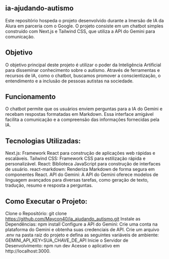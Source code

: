 ## ia-ajudando-autismo
Este repositório hospeda o projeto desenvolvido durante a Imersão de IA da Alura em parceria com o Google. O projeto consiste em um chatbot simples construído com Next.js e Tailwind CSS, que utiliza a API do Gemini para comunicação.
## Objetivo
O objetivo principal deste projeto é utilizar o poder da Inteligência Artificial para disseminar conhecimento sobre o autismo. Através de ferramentas e recursos de IA, como o chatbot, buscamos promover a conscientização, o entendimento e a inclusão de pessoas autistas na sociedade.
## Funcionamento
O chatbot permite que os usuários enviem perguntas para a IA do Gemini e recebam respostas formatadas em Markdown. Essa interface amigável facilita a comunicação e a compreensão das informações fornecidas pela IA.

## Tecnologias Utilizadas:

Next.js: Framework React para construção de aplicações web rápidas e escaláveis.
Tailwind CSS: Framework CSS para estilização rápida e personalizável.
React: Biblioteca JavaScript para construção de interfaces de usuário.
react-markdown: Renderiza Markdown de forma segura em componentes React.
API do Gemini: A API do Gemini oferece modelos de linguagem avançados para diversas tarefas, como geração de texto, tradução, resumo e resposta a perguntas.

## Como Executar o Projeto:

Clone o Repositório:
git clone https://github.com/Maycon40/ia_ajudando_autismo.git
Instale as Dependências:
npm install
Configure a API do Gemini:
Crie uma conta na plataforma do Gemini e obtenha suas credenciais de API.
Crie um arquivo .env na pasta raiz do projeto e defina as seguintes variáveis de ambiente:
GEMINI_API_KEY=SUA_CHAVE_DE_API
Inicie o Servidor de Desenvolvimento:
npm run dev
Acesse o aplicativo em http://localhost:3000.
